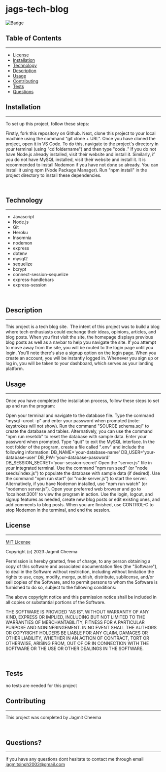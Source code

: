# jags-tech-blog

![Badge](https://img.shields.io/badge/license-MIT-blue)

## Table of Contents
---
* [License](#license)
* [Installation](#installation)
* [Technology](#technology)
* [Description](#description)
* [Usage](#usage)
* [Contributing](#contributing)
* [Tests](#tests)
* [Questions](#questions)

## Installation
---
To set up this project, follow these steps:

Firstly, fork this repository on Github.
Next, clone this project to your local machine using the command "git clone + URL".
Once you have cloned the project, open it in VS Code. To do this, navigate to the project's directory in your terminal (using "cd foldername") and then type "code ."
If you do not have Node.js already installed, visit their website and install it.
Similarly, if you do not have MySQL installed, visit their website and install it. 
It is recommended to install Nodemon if you have not done so already. You can install it using npm (Node Package Manager).
Run "npm install" in the project directory to install these dependencies.

<br>

## Technology
---
- Javascript
- Node.js
- Git
- Heroku 
- Insomnia
- nodemon 
- express
- dotenv
- mysql2
- sequelize 
- bcrypt
- connect-session-sequelize
- express-handlebars
- express-session

<br>

## Description
---
This project is a tech blog site.  The intent of this project was to build a blog where tech enthusiasts could exchange their ideas, opinions, articles, and blog posts. When you first visit the site, the homepage displays previous blog posts as well as a navbar to help you navigate the site. If you attempt to move away from the site, you will be routed to the login page until you login. You'll note there's also a signup option on the login page. When you create an account, you will be instantly logged in. Whenever you sign up or log in, you will be taken to your dashboard, which serves as your landing platform.

## Usage 
---
Once you have completed the installation process, follow these steps to set up and run the program:

Open your terminal and navigate to the database file.
Type the command "mysql -uroot -p" and enter your password when prompted (note: keystrokes will not show).
Run the command "SOURCE schema.sql" to create the database and tables.
Alternatively, you can use the command "npm run resetdb" to reset the database with sample data. Enter your password when prompted.
Type "quit" to exit the MySQL interface.
In the root folder of the program, create a file called ".env" and include the following information:
DB_NAME='your-database-name'
DB_USER='your-database-user'
DB_PW='your-database-password'
DB_SESSION_SECRET='your-session-secret'
Open the "server.js" file in your integrated terminal.
Use the command "npm run seed" (or "node seeds/index.js") to populate the database with sample data (if desired).
Use the command "npm run start" (or "node server.js") to start the server. Alternatively, if you have Nodemon installed, use "npm run watch" (or "nodemon server.js").
Open your preferred web browser and go to 'localhost:3001' to view the program in action.
Use the login, logout, and signup features as needed, create new blog posts or edit existing ones, and add comments to blog posts.
When you are finished, use CONTROL-C to stop Nodemon in the terminal, and end the session. 
<br>

## License 
---
[MIT License](./LICENSE) <br>

Copyright (c) 2023 Jagmit Cheema

Permission is hereby granted, free of charge, to any person obtaining a copy
of this software and associated documentation files (the "Software"), to deal
in the Software without restriction, including without limitation the rights
to use, copy, modify, merge, publish, distribute, sublicense, and/or sell
copies of the Software, and to permit persons to whom the Software is
furnished to do so, subject to the following conditions:

The above copyright notice and this permission notice shall be included in all
copies or substantial portions of the Software.

THE SOFTWARE IS PROVIDED "AS IS", WITHOUT WARRANTY OF ANY KIND, EXPRESS OR
IMPLIED, INCLUDING BUT NOT LIMITED TO THE WARRANTIES OF MERCHANTABILITY,
FITNESS FOR A PARTICULAR PURPOSE AND NONINFRINGEMENT. IN NO EVENT SHALL THE
AUTHORS OR COPYRIGHT HOLDERS BE LIABLE FOR ANY CLAIM, DAMAGES OR OTHER
LIABILITY, WHETHER IN AN ACTION OF CONTRACT, TORT OR OTHERWISE, ARISING FROM,
OUT OF OR IN CONNECTION WITH THE SOFTWARE OR THE USE OR OTHER DEALINGS IN THE
SOFTWARE.
 <br>

<br>

## Tests

no tests are needed for this project 

## Contributing 
---
This project was completed by Jagmit Cheema

<br>

## Questions?
---
if you have any questions dont hesitate to contact me through email jagmitsingh2003@gmail.com
